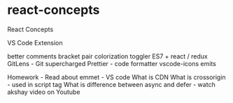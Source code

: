 # react-concepts

React Concepts

VS Code Extension

better comments
bracket pair colorization toggler
ES7 + react / redux
GitLens - Git supercharged
Prettier - code formatter
vscode-icons
emits

Homework -
Read about emmet - VS code
What is CDN
What is crossorigin - used in script tag
What is difference between async and defer - watch akshay video on Youtube
